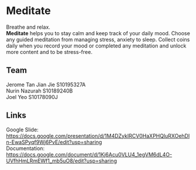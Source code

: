 # Meditate
Breathe and relax. <br />
**Meditate** helps you to stay calm and keep track of your daily mood. Choose any guided meditation from managing stress, anxiety to sleep. Collect coins daily when you record your mood or completed any meditation and unlock more content and to be stress-free.

## Team
Jerome Tan Jian Jie S10195327A <br />
Nurin Nazurah       S10189240B <br />
Joel Yeo            S10178090J <br />

## Links
Google Slide:<br />
https://docs.google.com/presentation/d/1M4DZykIRCV0HaXPHQluRXOehDln-EwaSPyqf9Wj6PvE/edit?usp=sharing<br />
Documentation:<br />
https://docs.google.com/document/d/1Kj6Acu0VLU4_1egVM6dL4O-UVfhHmLRmEWf1_mb5uO8/edit?usp=sharing<br />
